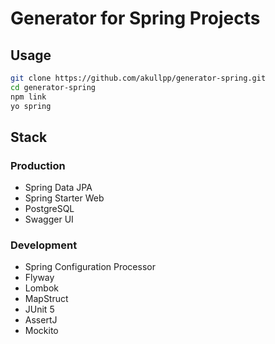 # Generator for Spring Projects

## Usage

```sh
git clone https://github.com/akullpp/generator-spring.git
cd generator-spring
npm link
yo spring
```

## Stack

### Production

- Spring Data JPA
- Spring Starter Web
- PostgreSQL
- Swagger UI

### Development

- Spring Configuration Processor
- Flyway
- Lombok
- MapStruct
- JUnit 5
- AssertJ
- Mockito

